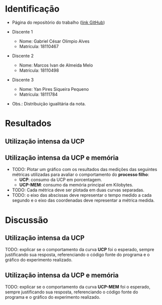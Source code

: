 # Identificação

* Página do repositório do trabalho ([link GitHub](TODO)) 

* Discente 1
	* Nome: Gabriel César Olimpio Alves
	* Matrícula: 18110467
* Discente 2
	* Nome: Marcos Ivan de Almeida Melo
	* Matrícula: 18110498
* Discente 3
	* Nome: Yan Pires Siqueira Pequeno
	* Matrícula: 18111784
* Obs.: Distribuição igualitária da nota.
	
# Resultados

## Utilização intensa da UCP

## Utilização intensa da UCP e memória

* TODO: Plotar um gráfico com os resultados das medições das seguintes métricas utilizadas para avaliar o comportamento do **processo filho**:
	*  **UCP**: consumo da UCP em porcentagem.
	*  **UCP-MEM**: consumo da memória principal em Kilobytes.
* TODO: Cada métrica deve ser plotada em duas curvas separadas.
* TODO: o eixo das abscissas deve representar o tempo medido a cada segundo e o eixo das coordenadas deve representar a métrica medida.


# Discussão

## Utilização intensa da UCP

TODO: explicar se o comportamento da curva **UCP** foi o esperado, sempre justificando sua resposta, referenciando o código fonte do programa e o gráfico do experimento realizado.

## Utilização intensa da UCP e memória

TODO: explicar se o comportamento da curva **UCP-MEM** foi o esperado, sempre justificando sua resposta, referenciando o código fonte do programa e o gráfico do experimento realizado.
